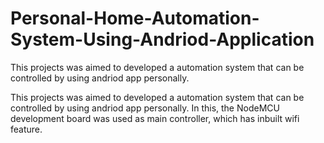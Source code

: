# Personal-Home-Automation-System-Using-Andriod-Application
This projects was aimed to developed a automation system that can be controlled by using andriod app personally. 

This projects was aimed to developed a automation system that can be
controlled by using andriod app personally. In this, the NodeMCU
development board was used as main controller, which has inbuilt wifi
feature.
